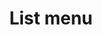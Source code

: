---
title: List menu
layout: design-pattern
category: Navigation
permalink: ui-patterns/navigation/list-menu/

# Design pattern type is for distinguish layouts for mobile and desktop design patterns.
# Available variables:
# - mobile
# - desktop
design-pattern-type: desktop

what:
 It is a continuous column with rows; each one displaying some details that the users can enlarge (similarly to a springboard) on a detail section or page. In mobile devices, if users want to switch module or go to a different destination, they should retrace some steps and make different choices.

why:
 The user can have an ordered and easy to read overview of different data-related contents, being able to quickly find the information needed.

do: >
 * Clear hierarchy: include a list with detail views.

 * Consider using the Master and detail layout for larger viewports (desktop and tablet).

 * Combine with tab controls to navigate to other sections of the app (for productivity apps).

 * List of items should be concise.

dont: >
 * Do not confuse with a swiping pattern (it does not follow utility pattern).

 * If bigger text or details need to be shown, use cards design pattern instead.

---